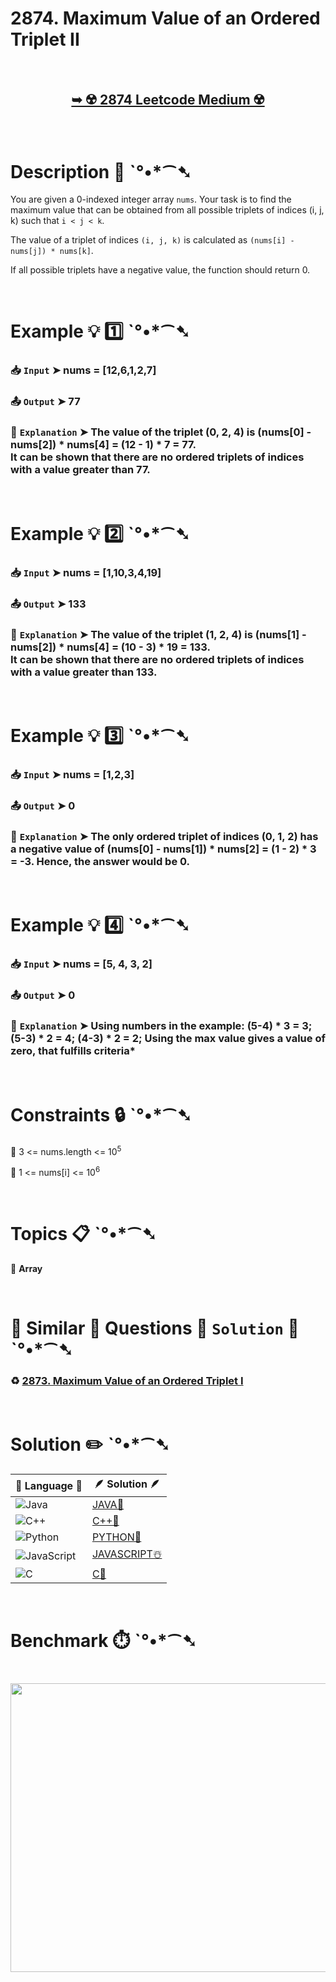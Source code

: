 # 2874. Maximum Value of an Ordered Triplet II

</br>

<h2 align="center"> 

<a href="https://leetcode.com/problems/maximum-value-of-an-ordered-triplet-ii/?envType=daily-question&envId=2025-04-03"><strong>➥ ☢️ 2874 Leetcode Medium ☢️ </strong></a>
</h2>

</br>

# Description 📜 ˋ°•*⁀➷

You are given a 0-indexed integer array `nums`.  Your task is to find the maximum value that can be obtained from all possible triplets of indices (i, j, k) such that `i < j < k`.

The value of a triplet of indices `(i, j, k)` is calculated as `(nums[i] - nums[j]) * nums[k]`.

If all possible triplets have a negative value, the function should return 0.

</br>

# Example 💡 1️⃣ ˋ°•*⁀➷

  ### 📥 `Input`  ➤ nums = [12,6,1,2,7]

  ### 📤 `Output`  ➤ 77

  ### 🔦 `Explanation`  ➤ The value of the triplet (0, 2, 4) is (nums[0] - nums[2]) * nums[4] = (12 - 1) * 7 = 77.</br> It can be shown that there are no ordered triplets of indices with a value greater than 77.

</br>

# Example 💡 2️⃣ ˋ°•*⁀➷

  ### 📥 `Input` ➤ nums = [1,10,3,4,19]

  ### 📤 `Output`  ➤ 133

  ### 🔦 `Explanation` ➤ The value of the triplet (1, 2, 4) is (nums[1] - nums[2]) * nums[4] = (10 - 3) * 19 = 133.</br> It can be shown that there are no ordered triplets of indices with a value greater than 133.

</br>

# Example 💡 3️⃣ ˋ°•*⁀➷

  ### 📥 `Input` ➤ nums = [1,2,3]

  ### 📤 `Output`  ➤ 0

  ### 🔦 `Explanation`  ➤ The only ordered triplet of indices (0, 1, 2) has a negative value of (nums[0] - nums[1]) * nums[2] = (1 - 2) * 3 = -3. Hence, the answer would be 0.

</br>

# Example 💡 4️⃣ ˋ°•*⁀➷

   ### 📥 `Input`  ➤ nums = [5, 4, 3, 2]

   ### 📤 `Output`  ➤ 0

   ### 🔦 `Explanation`  ➤ Using numbers in the example: (5-4) * 3 = 3; (5-3) * 2 = 4; (4-3) * 2 = 2; Using the max value gives a value of zero, that fulfills criteria*

</br>

# Constraints 🔒 ˋ°•*⁀➷

🔹 3 <= nums.length <= 10<sup>5</sup> </br>

🔹 1 <= nums[i] <= 10<sup>6</sup> </br>

</br>

# Topics 📋 ˋ°•*⁀➷

🔸 **Array**  </br>

</br>

# 🌯 Similar 🍲 Questions 🍜 `Solution` 🍱 ˋ°•*⁀➷

### ♻️ [2873. Maximum Value of an Ordered Triplet I](https://github.com/Prakhar-002/LEETCODE/tree/main/%F0%9F%8D%84%20Daily%20Challenge%202025%20%F0%9F%8D%B3/%F0%9F%94%AC%20Examine%20Thoroughly%20%F0%9F%A7%AC/04%20Apr%20%E2%98%94/02%20-%2004%20-%202025%20---%202873.%20Maximum%20Value%20of%20an%20Ordered%20Triplet%20I%20%E2%98%83%EF%B8%8F%20%F0%9F%8D%81%20%F0%9F%8D%B0%20%F0%9F%8E%B2%20%F0%9F%92%96) </br>

</br>

# Solution ✏️ ˋ°•*⁀➷

| 📒 Language 📒  | 🪶 Solution 🪶 |
| ------------- | ------------- |
|  ![Java](https://img.shields.io/badge/java-%23ED8B00.svg?style=for-the-badge&logo=openjdk&logoColor=white)  | [JAVA🍁]() |
|  ![C++](https://img.shields.io/badge/c++-%2300599C.svg?style=for-the-badge&logo=c%2B%2B&logoColor=white)  | [C++🎲]()  |
|  ![Python](https://img.shields.io/badge/python-3670A0?style=for-the-badge&logo=python&logoColor=ffdd54)    | [PYTHON🍰]() |
| ![JavaScript](https://img.shields.io/badge/javascript-%23323330.svg?style=for-the-badge&logo=javascript&logoColor=%23F7DF1E)   | [JAVASCRIPT☃️]() |
|   ![C](https://img.shields.io/badge/c-%2300599C.svg?style=for-the-badge&logo=c&logoColor=white)   | [C💖]()  |

</br>

# Benchmark ⏱️ ˋ°•*⁀➷

<h1  align="center" >

<img src ="https://github.com/user-attachments/assets/13398f7f-fdd0-46e0-9c7a-a7224e943ada" width = "700px" height="462px" />

</h1>
